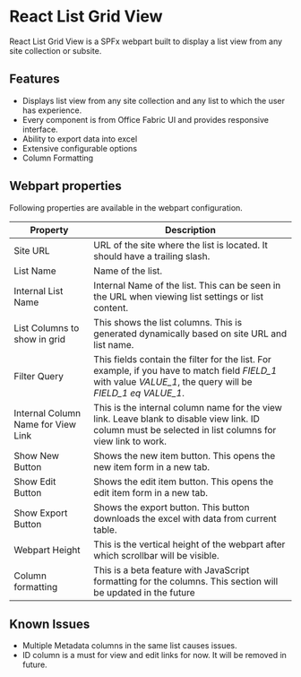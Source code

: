 # React List Grid View
React List Grid View is a SPFx webpart built to display a list view from any site collection or subsite.

## Features
 - Displays list view from any site collection and any list to which the user has experience.
 - Every component is from Office Fabric UI and provides responsive interface.
 - Ability to export data into excel
 - Extensive configurable options
 - Column Formatting

## Webpart properties
Following properties are available in the webpart configuration.

| **Property** | **Description** |
|-----------------|--------------|
|Site URL|URL of the site where the list is located. It should have a trailing slash.|
|List Name|Name of the list.
|Internal List Name|Internal Name of the list. This can be seen in the URL when viewing list settings or list content.
|List Columns to show in grid| This shows the list columns. This is generated dynamically based on site URL and list name.
|Filter Query|This fields contain the filter for the list. For example, if you have to match field *FIELD_1* with value *VALUE_1*, the query will be *FIELD_1 eq VALUE_1*.
|Internal Column Name for View Link| This is the internal column name for the view link. Leave blank to disable view link. ID column must be selected in list columns for view link to work.|
|Show New Button| Shows the new item button. This opens the new item form in a new tab.|
|Show Edit Button| Shows the edit item button. This opens the edit item form in a new tab.|
|Show Export Button| Shows the export button. This button downloads the excel with data from current table.|
|Webpart Height| This is the vertical height of the webpart after which scrollbar will be visible.|
|Column formatting| This is a beta feature with JavaScript formatting for the columns. This section will be updated in the future|

## Known Issues
 - Multiple Metadata columns in the same list causes issues. 
 - ID column is a must for view and edit links for now. It will be removed in future.
